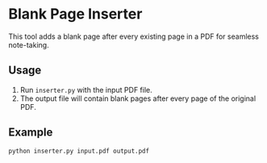 # Blank Page Inserter
This tool adds a blank page after every existing page in a PDF for seamless note-taking.

## Usage
1. Run `inserter.py` with the input PDF file.
2. The output file will contain blank pages after every page of the original PDF.

## Example
```bash
python inserter.py input.pdf output.pdf
